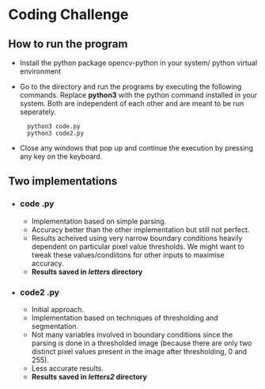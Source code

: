 # Coding Challenge

## How to run the program
* Install the python package opencv-python in your system/ python virtual environment
* Go to the directory and run the programs by executing the following commands. Replace **python3** with the python command installed in your system. Both are independent of each other and are meant to be run seperately.

        python3 code.py
        python3 code2.py

* Close any windows that pop up and continue the execution by pressing any key on the keyboard.

## Two implementations
* ### code .py
    * Implementation based on simple parsing.
    * Accuracy better than the other implementation but still not perfect.
    * Results acheived using very narrow boundary conditions heavily dependent on particular pixel value thresholds. We might want to tweak these values/condiitons for other inputs to maximise accuracy.
    * **Results saved in *letters* directory**

* ### code2 .py
    * Initial approach.
    * Implementation based on techniques of thresholding and segmentation.
    * Not many variables involved in boundary conditions since the parsing is done in a thresholded image (because there are only two distinct pixel values present in the image after thresholding, 0 and 255).
    * Less accurate results.
    * **Results saved in *letters2* directory**
